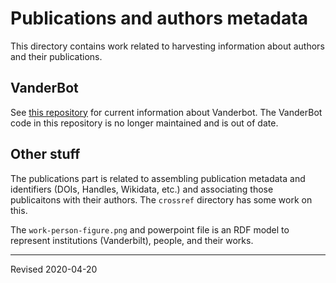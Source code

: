 # Publications and authors metadata

This directory contains work related to harvesting information about authors and their publications.  

## VanderBot

See [this repository](../vanderbot/) for current information about Vanderbot. The VanderBot code in this repository is no longer maintained and is out of date.

## Other stuff

The publications part is related to assembling publication metadata and identifiers (DOIs, Handles, Wikidata, etc.) and associating those publicaitons with their authors. The `crossref` directory has some work on this.

The `work-person-figure.png` and powerpoint file is an RDF model to represent institutions (Vanderbilt), people, and their works.

----
Revised 2020-04-20

